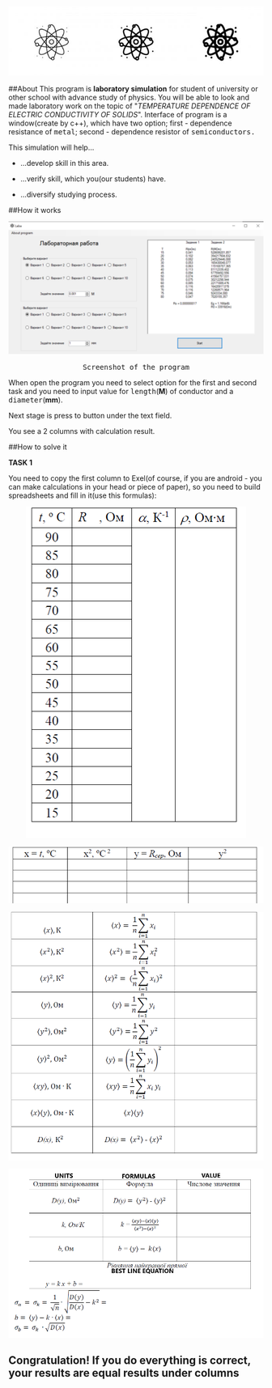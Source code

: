 <p align="center"><img src="Images/phiz.jpg" /></p>

##About
This program is <b>laboratory simulation</b> for student of university or other school with advance study of physics. You will be able to look and made laboratory work on the topic of "<em>TEMPERATURE DEPENDENCE OF ELECTRIC CONDUCTIVITY OF SOLIDS</em>". Interface of program is a window(create by c++), which have two option; first - dependence resistance of <samp>metal</samp>; second - dependence resistor of <samp>semiconductors</semp>.

This simulation will help...

* ...develop skill in this area.

* ...verify skill, which you(our students) have.

* ...diversify studying process.



##How it works

<p align="center"><img src="Images/win_Prog.png" /></p>
<p align = "center"><samp>Screenshot of the program</samp></p>

When open the program you need to select option for the first and second task and you need to input value for <samp>length</samp>(<b>M</b>) of conductor and a <samp>diameter</samp>(<b>mm</b>).

Next stage is press to button under the text field.

You see a 2 columns with calculation result.

##How to solve it

<b>TASK 1</b>

You need to copy the first column to Exel(of course, if you are android - you can make calculations in your head or piece of paper), so you need to build spreadsheets and fill in it(use this formulas):

<p align="center"><img src="Images/Spreadsheet_start.png"/></p>
<p align="center"><img src="Images/Spreadsheet_2.png"/></p>
<p align="center"><img src="Images/Spreadsheet_3.png"/></p>
<p align="center"><img src="Images/Spreadsheet_4.png"/></p>

<h2>Congratulation! If you do everything is correct, your results are equal results under columns</h2>

